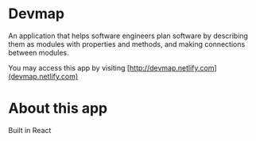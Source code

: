 # Devmap
An application that helps software engineers plan software by describing them as modules with properties and methods, and making connections between modules.

You may access this app by visiting [http://devmap.netlify.com](devmap.netlify.com)

# About this app

Built in React
